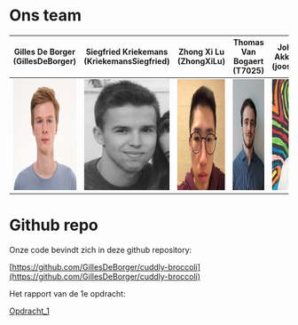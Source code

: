 # Ons team

| Gilles De Borger (GillesDeBorger)  | Siegfried Kriekemans (KriekemansSiegfried) | Zhong Xi Lu (ZhongXiLu) | Thomas Van Bogaert (T7025)  | Johannes Akkermans (joostatsooj) |
| ---------------------------------- | ------------------------------------------ | ----------------------- | --------------------------- | -------------------------------- |
| <img src="https://github.com/KriekemansSiegfried/KriekemansSiegfried.github.io/blob/master/images/gilles.jpg?raw=true" width="200" height="200">  | <img src="https://github.com/KriekemansSiegfried/KriekemansSiegfried.github.io/blob/master/images/siegfried.jpg?raw=true" width="200"  height="200">  | <img src="https://github.com/KriekemansSiegfried/KriekemansSiegfried.github.io/blob/master/images/zhongxi.jpg?raw=true" width="200" height="200"> | <img src="https://github.com/KriekemansSiegfried/KriekemansSiegfried.github.io/blob/master/images/thomas.jpg?raw=true" width="200"  height="200">  | <img src="https://github.com/KriekemansSiegfried/KriekemansSiegfried.github.io/blob/master/images/johannes.jpg?raw=true" width="200"  height="200">  |

# Github repo

Onze code bevindt zich in deze github repository:

[https://github.com/GillesDeBorger/cuddly-broccoli](https://github.com/GillesDeBorger/cuddly-broccoli)

Het rapport van de 1e opdracht:

[Opdracht_1](https://github.com/KriekemansSiegfried/KriekemansSiegfried.github.io/blob/master/assignment1/report.pdf)


